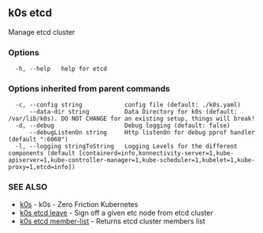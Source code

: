 ## k0s etcd

Manage etcd cluster

### Options

```
  -h, --help   help for etcd
```

### Options inherited from parent commands

```
  -c, --config string            config file (default: ./k0s.yaml)
      --data-dir string          Data Directory for k0s (default: /var/lib/k0s). DO NOT CHANGE for an existing setup, things will break!
  -d, --debug                    Debug logging (default: false)
      --debugListenOn string     Http listenOn for debug pprof handler (default ":6060")
  -l, --logging stringToString   Logging Levels for the different components (default [containerd=info,konnectivity-server=1,kube-apiserver=1,kube-controller-manager=1,kube-scheduler=1,kubelet=1,kube-proxy=1,etcd=info])
```

### SEE ALSO

* [k0s](k0s.md)	 - k0s - Zero Friction Kubernetes
* [k0s etcd leave](k0s_etcd_leave.md)	 - Sign off a given etc node from etcd cluster
* [k0s etcd member-list](k0s_etcd_member-list.md)	 - Returns etcd cluster members list

